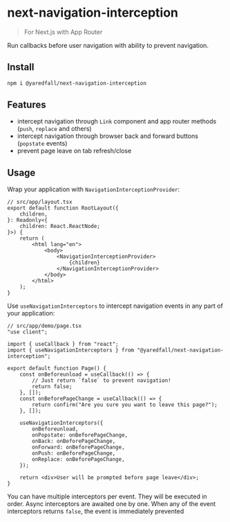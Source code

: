 # next-navigation-interception

> For Next.js with App Router

Run callbacks before user navigation with ability to prevent navigation.

## Install

```sh
npm i @yaredfall/next-navigation-interception
```

## Features

-   intercept navigation through `Link` component and app router methods (`push`, `replace` and others)
-   intercept navigation through browser back and forward buttons (`popstate` events)
-   prevent page leave on tab refresh/close

## Usage

Wrap your application with `NavigationInterceptionProvider`:

```tsx
// src/app/layout.tsx
export default function RootLayout({
    children,
}: Readonly<{
    children: React.ReactNode;
}>) {
    return (
        <html lang="en">
            <body>
                <NavigationInterceptionProvider>
                    {children}
                </NavigationInterceptionProvider>
            </body>
        </html>
    );
}
```

Use `useNavigationInterceptors` to intercept navigation events in any part of your application:

```tsx
// src/app/demo/page.tsx
"use client";

import { useCallback } from "react";
import { useNavigationInterceptors } from "@yaredfall/next-navigation-interception";

export default function Page() {
    const onBeforeunload = useCallback(() => {
        // Just return `false` to prevent navigation!
        return false;
    }, []);
    const onBeforePageChange = useCallback(() => {
        return confirm("Are you sure you want to leave this page?");
    }, []);

    useNavigationInterceptors({ 
        onBeforeunload,
        onPopstate: onBeforePageChange,
        onBack: onBeforePageChange,
        onForward: onBeforePageChange,
        onPush: onBeforePageChange,
        onReplace: onBeforePageChange,
    });

    return <div>User will be prompted before page leave</div>;
}
```

You can have multiple interceptors per event. They will be executed in order.
Async interceptors are awaited one by one.
When any of the event interceptors returns `false`, the event is immediately prevented
